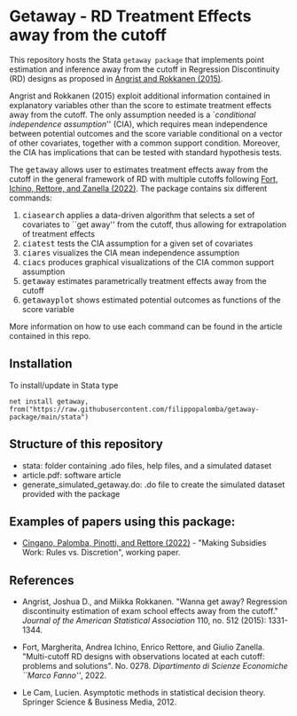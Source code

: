 # Getaway - RD Treatment Effects away from the cutoff

This repository hosts the Stata `getaway package` that implements point estimation and inference away from the cutoff in Regression Discontinuity (RD) designs as proposed in [Angrist and Rokkanen (2015)](https://economics.mit.edu/files/10851).

Angrist and Rokkanen (2015) exploit additional information contained in explanatory variables other than the score to estimate treatment effects away from the cutoff. The only assumption needed is a \`_conditional independence assumption_'' (CIA), which requires mean independence between potential outcomes and the score variable conditional on a vector of other covariates, together with a common support condition. Moreover, the CIA has implications that can be tested with standard hypothesis tests.

The <tt>getaway</tt> allows user to estimates treatment effects away from the cutoff in the general framework of RD with multiple cutoffs following [Fort, Ichino, Rettore, and Zanella (2022)](http://www.andreaichino.it/wp-content/uploads/FIRZ_Stacking.pdf). The package contains six different commands: 
1. <tt>ciasearch</tt> applies a data-driven algorithm that selects a set of covariates to ``get away'' from the cutoff, thus allowing for extrapolation of treatment effects
2. <tt>ciatest</tt> tests the CIA assumption for a given set of covariates 
3. <tt>ciares</tt> visualizes the CIA mean independence assumption
4. <tt>ciacs</tt> produces graphical visualizations of the CIA common support assumption
5. <tt>getaway</tt> estimates parametrically treatment effects away from the cutoff
6. <tt>getawayplot</tt> shows estimated potential outcomes as functions of the score variable

More information on how to use each command can be found in the article contained in this repo.

## Installation
To install/update in Stata type

```
net install getaway, from("https://raw.githubusercontent.com/filippopalomba/getaway-package/main/stata")
```


## Structure of this repository
- stata: folder containing .ado files, help files, and a simulated dataset
- article.pdf: software article
- generate_simulated_getaway.do: .do file to create the simulated dataset provided with the package


## Examples of papers using this package:
- [Cingano, Palomba, Pinotti, and Rettore (2022)](https://www.dropbox.com/s/naoxo4aal4woajd/L488_feb2022.pdf?dl=0) - "Making Subsidies Work: Rules vs. Discretion", working paper.



## References

- Angrist, Joshua D., and Miikka Rokkanen. "Wanna get away? Regression discontinuity estimation of exam school effects away from the cutoff." _Journal of the American Statistical Association_ 110, no. 512 (2015): 1331-1344.

- Fort, Margherita, Andrea Ichino, Enrico Rettore, and Giulio Zanella. "Multi-cutoff RD designs with observations located at each cutoff: problems and solutions". No. 0278. _Dipartimento di Scienze Economiche ``Marco Fanno''_, 2022.

- Le Cam, Lucien. Asymptotic methods in statistical decision theory. Springer Science & Business Media, 2012.
